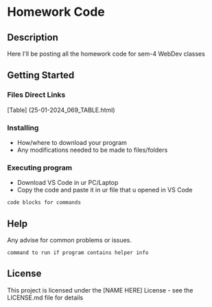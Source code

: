 # Homework Code
 
## Description

Here I'll be posting all the homework code for sem-4 WebDev classes
## Getting Started

### Files Direct Links
[Table] (25-01-2024_069_TABLE.html)

### Installing

* How/where to download your program
* Any modifications needed to be made to files/folders

### Executing program

* Download VS Code in ur PC/Laptop
* Copy the code and paste it in ur file that u opened in VS Code

```
code blocks for commands
```

## Help

Any advise for common problems or issues.
```
command to run if program contains helper info
```



## License

This project is licensed under the [NAME HERE] License - see the LICENSE.md file for details



